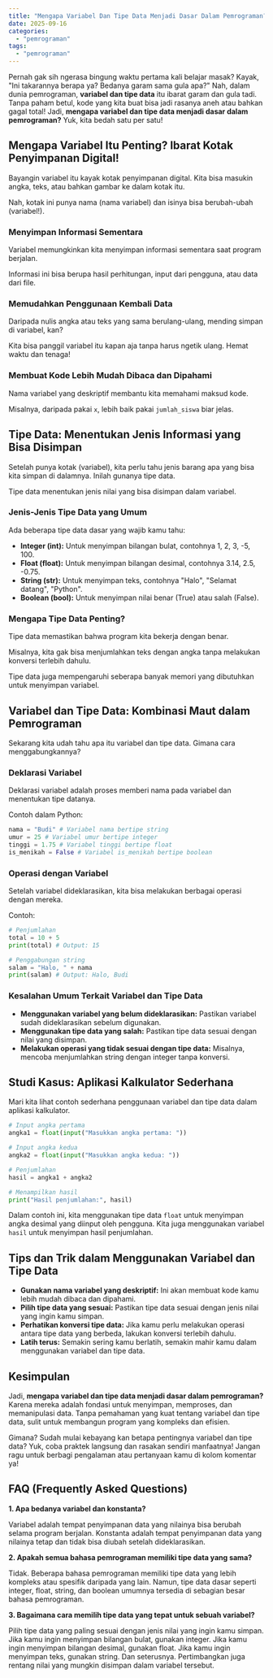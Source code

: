 ```yaml
---
title: "Mengapa Variabel Dan Tipe Data Menjadi Dasar Dalam Pemrograman?"
date: 2025-09-16
categories: 
  - "pemrograman"
tags: 
  - "pemrograman"
---
```


Pernah gak sih ngerasa bingung waktu pertama kali belajar masak? Kayak, "Ini takarannya berapa ya? Bedanya garam sama gula apa?" Nah, dalam dunia pemrograman, **variabel dan tipe data** itu ibarat garam dan gula tadi. Tanpa paham betul, kode yang kita buat bisa jadi rasanya aneh atau bahkan gagal total! Jadi, **mengapa variabel dan tipe data menjadi dasar dalam pemrograman?** Yuk, kita bedah satu per satu!

## Mengapa Variabel Itu Penting? Ibarat Kotak Penyimpanan Digital!

Bayangin variabel itu kayak kotak penyimpanan digital. Kita bisa masukin angka, teks, atau bahkan gambar ke dalam kotak itu.

Nah, kotak ini punya nama (nama variabel) dan isinya bisa berubah-ubah (variabel!).

### Menyimpan Informasi Sementara

Variabel memungkinkan kita menyimpan informasi sementara saat program berjalan.

Informasi ini bisa berupa hasil perhitungan, input dari pengguna, atau data dari file.

### Memudahkan Penggunaan Kembali Data

Daripada nulis angka atau teks yang sama berulang-ulang, mending simpan di variabel, kan?

Kita bisa panggil variabel itu kapan aja tanpa harus ngetik ulang. Hemat waktu dan tenaga!

### Membuat Kode Lebih Mudah Dibaca dan Dipahami

Nama variabel yang deskriptif membantu kita memahami maksud kode.

Misalnya, daripada pakai `x`, lebih baik pakai `jumlah_siswa` biar jelas.

## Tipe Data: Menentukan Jenis Informasi yang Bisa Disimpan

Setelah punya kotak (variabel), kita perlu tahu jenis barang apa yang bisa kita simpan di dalamnya. Inilah gunanya tipe data.

Tipe data menentukan jenis nilai yang bisa disimpan dalam variabel.

### Jenis-Jenis Tipe Data yang Umum

Ada beberapa tipe data dasar yang wajib kamu tahu:

- **Integer (int):** Untuk menyimpan bilangan bulat, contohnya 1, 2, 3, -5, 100.
- **Float (float):** Untuk menyimpan bilangan desimal, contohnya 3.14, 2.5, -0.75.
- **String (str):** Untuk menyimpan teks, contohnya "Halo", "Selamat datang", "Python".
- **Boolean (bool):** Untuk menyimpan nilai benar (True) atau salah (False).

### Mengapa Tipe Data Penting?

Tipe data memastikan bahwa program kita bekerja dengan benar.

Misalnya, kita gak bisa menjumlahkan teks dengan angka tanpa melakukan konversi terlebih dahulu.

Tipe data juga mempengaruhi seberapa banyak memori yang dibutuhkan untuk menyimpan variabel.

## Variabel dan Tipe Data: Kombinasi Maut dalam Pemrograman

Sekarang kita udah tahu apa itu variabel dan tipe data. Gimana cara menggabungkannya?

### Deklarasi Variabel

Deklarasi variabel adalah proses memberi nama pada variabel dan menentukan tipe datanya.

Contoh dalam Python:

```python
nama = "Budi" # Variabel nama bertipe string
umur = 25 # Variabel umur bertipe integer
tinggi = 1.75 # Variabel tinggi bertipe float
is_menikah = False # Variabel is_menikah bertipe boolean
```

### Operasi dengan Variabel

Setelah variabel dideklarasikan, kita bisa melakukan berbagai operasi dengan mereka.

Contoh:

```python
# Penjumlahan
total = 10 + 5
print(total) # Output: 15

# Penggabungan string
salam = "Halo, " + nama
print(salam) # Output: Halo, Budi
```

### Kesalahan Umum Terkait Variabel dan Tipe Data

- **Menggunakan variabel yang belum dideklarasikan:** Pastikan variabel sudah dideklarasikan sebelum digunakan.
- **Menggunakan tipe data yang salah:** Pastikan tipe data sesuai dengan nilai yang disimpan.
- **Melakukan operasi yang tidak sesuai dengan tipe data:** Misalnya, mencoba menjumlahkan string dengan integer tanpa konversi.

## Studi Kasus: Aplikasi Kalkulator Sederhana

Mari kita lihat contoh sederhana penggunaan variabel dan tipe data dalam aplikasi kalkulator.

```python
# Input angka pertama
angka1 = float(input("Masukkan angka pertama: "))

# Input angka kedua
angka2 = float(input("Masukkan angka kedua: "))

# Penjumlahan
hasil = angka1 + angka2

# Menampilkan hasil
print("Hasil penjumlahan:", hasil)
```

Dalam contoh ini, kita menggunakan tipe data `float` untuk menyimpan angka desimal yang diinput oleh pengguna. Kita juga menggunakan variabel `hasil` untuk menyimpan hasil penjumlahan.

## Tips dan Trik dalam Menggunakan Variabel dan Tipe Data

- **Gunakan nama variabel yang deskriptif:** Ini akan membuat kode kamu lebih mudah dibaca dan dipahami.
- **Pilih tipe data yang sesuai:** Pastikan tipe data sesuai dengan jenis nilai yang ingin kamu simpan.
- **Perhatikan konversi tipe data:** Jika kamu perlu melakukan operasi antara tipe data yang berbeda, lakukan konversi terlebih dahulu.
- **Latih terus:** Semakin sering kamu berlatih, semakin mahir kamu dalam menggunakan variabel dan tipe data.

## Kesimpulan

Jadi, **mengapa variabel dan tipe data menjadi dasar dalam pemrograman?** Karena mereka adalah fondasi untuk menyimpan, memproses, dan memanipulasi data. Tanpa pemahaman yang kuat tentang variabel dan tipe data, sulit untuk membangun program yang kompleks dan efisien.

Gimana? Sudah mulai kebayang kan betapa pentingnya variabel dan tipe data? Yuk, coba praktek langsung dan rasakan sendiri manfaatnya! Jangan ragu untuk berbagi pengalaman atau pertanyaan kamu di kolom komentar ya!

## FAQ (Frequently Asked Questions)

**1\. Apa bedanya variabel dan konstanta?**

Variabel adalah tempat penyimpanan data yang nilainya bisa berubah selama program berjalan. Konstanta adalah tempat penyimpanan data yang nilainya tetap dan tidak bisa diubah setelah dideklarasikan.

**2\. Apakah semua bahasa pemrograman memiliki tipe data yang sama?**

Tidak. Beberapa bahasa pemrograman memiliki tipe data yang lebih kompleks atau spesifik daripada yang lain. Namun, tipe data dasar seperti integer, float, string, dan boolean umumnya tersedia di sebagian besar bahasa pemrograman.

**3\. Bagaimana cara memilih tipe data yang tepat untuk sebuah variabel?**

Pilih tipe data yang paling sesuai dengan jenis nilai yang ingin kamu simpan. Jika kamu ingin menyimpan bilangan bulat, gunakan integer. Jika kamu ingin menyimpan bilangan desimal, gunakan float. Jika kamu ingin menyimpan teks, gunakan string. Dan seterusnya. Pertimbangkan juga rentang nilai yang mungkin disimpan dalam variabel tersebut.
